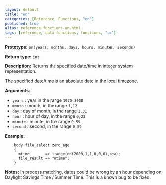 ```yaml
---
layout: default
title: "on"
categories: [Reference, Functions, "on"]
published: true
alias: reference-functions-on.html
tags: [reference, data functions, functions, "on"]
---
```


**Prototype:** `on(years, months, days, hours, minutes, seconds)`

**Return type:** `int`

**Description:** Returns the specified date/time in integer system representation.

The specified date/time is an absolute date in the local timezone.

**Arguments**:

* `years` : year in the range `1970,3000`
* `month` : month, in the range `1,12`
* `day` : day of month, in the range `1,31`
* `hour` : hour of day, in the range `0,23`
* `minute` : minute, in the range `0,59`
* `second` : second, in the range `0,59`

**Example:**

```cf3
    body file_select zero_age
    {
      mtime       => irange(on(2000,1,1,0,0,0),now);
      file_result => "mtime";
    }
```

**Notes:**
In process matching, dates could be wrong by an hour depending on Daylight 
Savings Time / Summer Time. This is a known bug to be fixed.

